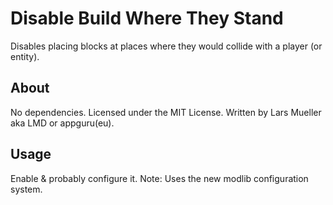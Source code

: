 # Disable Build Where They Stand

Disables placing blocks at places where they would collide with a player (or entity).

## About

No dependencies. Licensed under the MIT License. Written by Lars Mueller aka LMD or appguru(eu).

## Usage

Enable & probably configure it. Note: Uses the new modlib configuration system.

